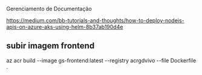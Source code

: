 Gerenciamento de Documentação

https://medium.com/bb-tutorials-and-thoughts/how-to-deploy-nodejs-apis-on-azure-aks-using-helm-8b37ab190d4e


 ## subir imagem frontend
 az acr build --image gs-frontend:latest --registry acrgdvivo --file Dockerfile .